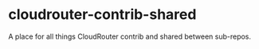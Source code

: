 # cloudrouter-contrib-shared
A place for all things CloudRouter contrib and shared between sub-repos.
